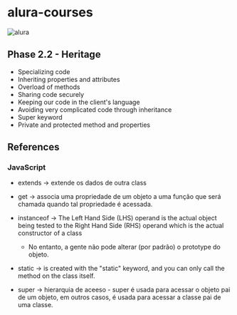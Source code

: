 # alura-courses

![alura](https://lh3.googleusercontent.com/TM-g_2L7u2p99kwg4IQeB-3352WfCq0vKXP4h5cOvISUlNll6-1WHu8t2B0oZdZKjkmp)


## Phase 2.2 - Heritage
  - Specializing code
  - Inheriting properties and attributes
  - Overload of methods
  - Sharing code securely
  - Keeping our code in the client's language
  - Avoiding very complicated code through inheritance
  - Super keyword
  - Private and protected method and properties


## References

### JavaScript 
- extends -> extende os dados de outra class 
- get -> associa uma propriedade de um objeto a uma função que será chamada quando tal propriedade é acessada.

- instanceof -> The Left Hand Side (LHS) operand is the actual object being tested to the Right Hand Side (RHS) operand which is the actual constructor of a class
  - No entanto, a gente não pode alterar (por padrão) o prototype do objeto.
- static -> is created with the "static" keyword, and you can only call the method on the class itself.  
- super ->  hierarquia de aceeso - super é usada para acessar o objeto pai de um objeto, em outros casos, é usada para acessar a classe pai de uma classe.
